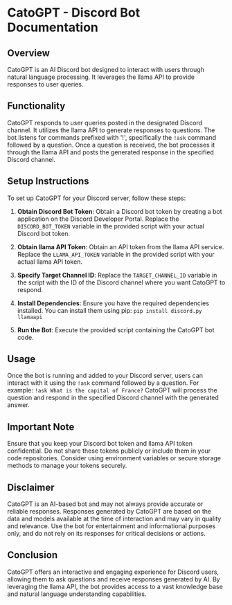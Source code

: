 # CatoGPT - Discord Bot Documentation

## Overview
CatoGPT is an AI Discord bot designed to interact with users through natural language processing. It leverages the llama API to provide responses to user queries.

## Functionality
CatoGPT responds to user queries posted in the designated Discord channel. It utilizes the llama API to generate responses to questions. The bot listens for commands prefixed with '!', specifically the `!ask` command followed by a question. Once a question is received, the bot processes it through the llama API and posts the generated response in the specified Discord channel.

## Setup Instructions
To set up CatoGPT for your Discord server, follow these steps:

1. **Obtain Discord Bot Token**: Obtain a Discord bot token by creating a bot application on the Discord Developer Portal. Replace the `DISCORD_BOT_TOKEN` variable in the provided script with your actual Discord bot token.

2. **Obtain llama API Token**: Obtain an API token from the llama API service. Replace the `LLAMA_API_TOKEN` variable in the provided script with your actual llama API token.

3. **Specify Target Channel ID**: Replace the `TARGET_CHANNEL_ID` variable in the script with the ID of the Discord channel where you want CatoGPT to respond.

4. **Install Dependencies**: Ensure you have the required dependencies installed. You can install them using pip: `pip install discord.py llamaapi`

5. **Run the Bot**: Execute the provided script containing the CatoGPT bot code.

## Usage
Once the bot is running and added to your Discord server, users can interact with it using the `!ask` command followed by a question. For example: `!ask What is the capital of France?`
CatoGPT will process the question and respond in the specified Discord channel with the generated answer.

## Important Note
Ensure that you keep your Discord bot token and llama API token confidential. Do not share these tokens publicly or include them in your code repositories. Consider using environment variables or secure storage methods to manage your tokens securely.

## Disclaimer
CatoGPT is an AI-based bot and may not always provide accurate or reliable responses. Responses generated by CatoGPT are based on the data and models available at the time of interaction and may vary in quality and relevance. Use the bot for entertainment and informational purposes only, and do not rely on its responses for critical decisions or actions.

## Conclusion
CatoGPT offers an interactive and engaging experience for Discord users, allowing them to ask questions and receive responses generated by AI. By leveraging the llama API, the bot provides access to a vast knowledge base and natural language understanding capabilities.

